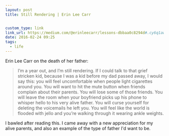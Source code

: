 ```yaml
---
layout: post
title: Still Rendering | Erin Lee Carr


custom_type: link
link_url: https://medium.com/@erinleecarr/lessons-dbbaa0c8294d#.cy6q1awqj
date: 2016-02-24 09:25
tags:
  - life
---
```

Erin Lee Carr on the death of her father:

> I’m a year out, and I’m still rendering. If I could talk to that grief stricken kid, because I was a kid before my dad passed away, I would say this: you will feel uncomfortable when people light cigarettes around you. You will want to hit the mute button when friends complain about their parents. You will lose some of those friends. You will leave the room when your boyfriend picks up his phone to whisper hello to his very alive father. You will curse yourself for deleting the voicemails he left you. You will feel like the world is flooded with jello and you’re walking through it wearing ankle weights.

I bawled after reading this. I came away with a new appreciation for my alive parents, and also an example of the type of father I'd want to be.
